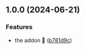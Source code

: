 ## 1.0.0 (2024-06-21)


### Features

* the addon 🚀 ([b781d9c](https://github.com/etchteam/storybook-addon-github-link/commit/b781d9c0afd080688c25769c88e98ecdc6d84d81))
